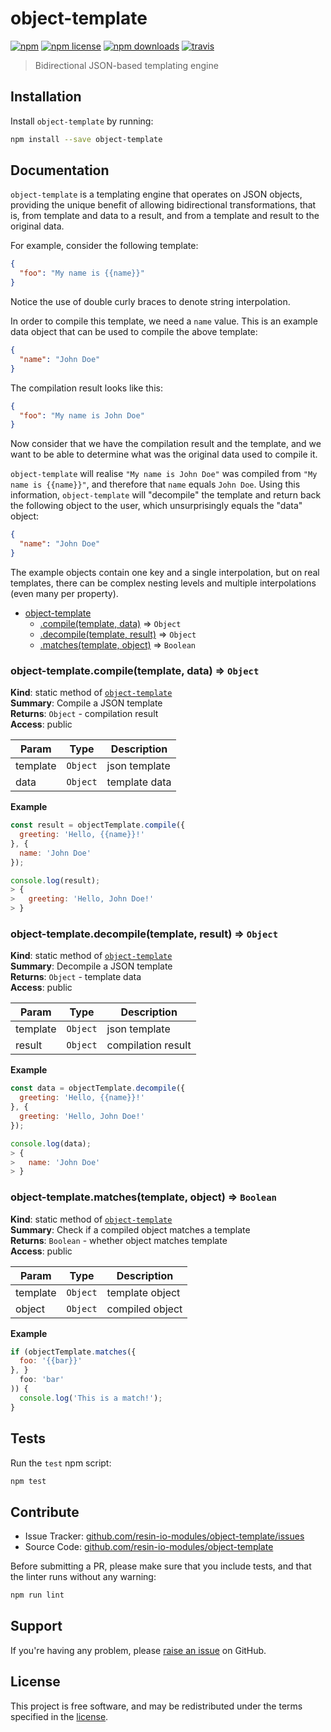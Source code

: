 object-template
===============

[![npm](https://img.shields.io/npm/v/object-template.svg?style=flat-square)](https://npmjs.com/package/object-template)
[![npm license](https://img.shields.io/npm/l/object-template.svg?style=flat-square)](https://npmjs.com/package/object-template)
[![npm downloads](https://img.shields.io/npm/dm/object-template.svg?style=flat-square)](https://npmjs.com/package/object-template)
[![travis](https://img.shields.io/travis/resin-io-modules/object-template/master.svg?style=flat-square&label=linux)](https://travis-ci.org/resin-io-modules/object-template)

> Bidirectional JSON-based templating engine

Installation
------------

Install `object-template` by running:

```sh
npm install --save object-template
```

Documentation
-------------

`object-template` is a templating engine that operates on JSON objects,
providing the unique benefit of allowing bidirectional transformations, that
is, from template and data to a result, and from a template and result to the
original data.

For example, consider the following template:

```json
{
  "foo": "My name is {{name}}"
}
```

Notice the use of double curly braces to denote string interpolation.

In order to compile this template, we need a `name` value. This is an example
data object that can be used to compile the above template:

```json
{
  "name": "John Doe"
}
```

The compilation result looks like this:

```json
{
  "foo": "My name is John Doe"
}
```

Now consider that we have the compilation result and the template, and we want
to be able to determine what was the original data used to compile it.

`object-template` will realise `"My name is John Doe"` was compiled from `"My
name is {{name}}"`, and therefore that `name` equals `John Doe`. Using this
information, `object-template` will "decompile" the template and return back
the following object to the user, which unsurprisingly equals the "data"
object:

```json
{
  "name": "John Doe"
}
```

The example objects contain one key and a single interpolation, but on real
templates, there can be complex nesting levels and multiple interpolations
(even many per property).


* [object-template](#module_object-template)
    * [.compile(template, data)](#module_object-template.compile) ⇒ <code>Object</code>
    * [.decompile(template, result)](#module_object-template.decompile) ⇒ <code>Object</code>
    * [.matches(template, object)](#module_object-template.matches) ⇒ <code>Boolean</code>

<a name="module_object-template.compile"></a>

### object-template.compile(template, data) ⇒ <code>Object</code>
**Kind**: static method of [<code>object-template</code>](#module_object-template)  
**Summary**: Compile a JSON template  
**Returns**: <code>Object</code> - compilation result  
**Access**: public  

| Param | Type | Description |
| --- | --- | --- |
| template | <code>Object</code> | json template |
| data | <code>Object</code> | template data |

**Example**  
```js
const result = objectTemplate.compile({
  greeting: 'Hello, {{name}}!'
}, {
  name: 'John Doe'
});

console.log(result);
> {
>   greeting: 'Hello, John Doe!'
> }
```
<a name="module_object-template.decompile"></a>

### object-template.decompile(template, result) ⇒ <code>Object</code>
**Kind**: static method of [<code>object-template</code>](#module_object-template)  
**Summary**: Decompile a JSON template  
**Returns**: <code>Object</code> - template data  
**Access**: public  

| Param | Type | Description |
| --- | --- | --- |
| template | <code>Object</code> | json template |
| result | <code>Object</code> | compilation result |

**Example**  
```js
const data = objectTemplate.decompile({
  greeting: 'Hello, {{name}}!'
}, {
  greeting: 'Hello, John Doe!'
});

console.log(data);
> {
>   name: 'John Doe'
> }
```
<a name="module_object-template.matches"></a>

### object-template.matches(template, object) ⇒ <code>Boolean</code>
**Kind**: static method of [<code>object-template</code>](#module_object-template)  
**Summary**: Check if a compiled object matches a template  
**Returns**: <code>Boolean</code> - whether object matches template  
**Access**: public  

| Param | Type | Description |
| --- | --- | --- |
| template | <code>Object</code> | template object |
| object | <code>Object</code> | compiled object |

**Example**  
```js
if (objectTemplate.matches({
  foo: '{{bar}}'
}, }
  foo: 'bar'
)) {
  console.log('This is a match!');
}
```

Tests
-----

Run the `test` npm script:

```sh
npm test
```

Contribute
----------

- Issue Tracker: [github.com/resin-io-modules/object-template/issues](https://github.com/resin-io-modules/object-template/issues)
- Source Code: [github.com/resin-io-modules/object-template](https://github.com/resin-io-modules/object-template)

Before submitting a PR, please make sure that you include tests, and that the
linter runs without any warning:

```sh
npm run lint
```

Support
-------

If you're having any problem, please [raise an issue][newissue] on GitHub.

License
-------

This project is free software, and may be redistributed under the terms
specified in the [license].

[newissue]: https://github.com/resin-io-modules/object-template/issues/new
[license]: https://github.com/resin-io-modules/object-template/blob/master/LICENSE

